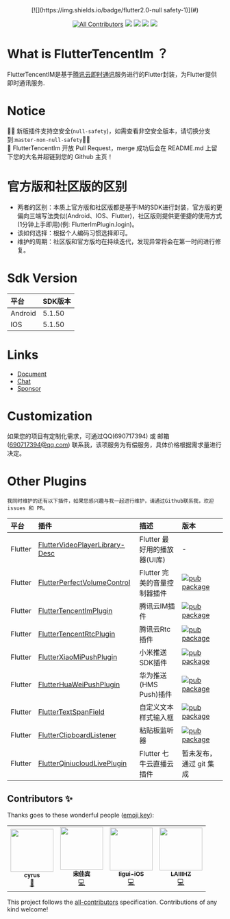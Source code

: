 <div align="center">
[![](https://img.shields.io/badge/flutter2.0-null safety-1)](#)

[![All Contributors](https://img.shields.io/badge/all_contributors-4-orange.svg?style=flat-square)](#contributors-)
[![](https://img.shields.io/badge/Version-社区版-1)](#)
[![](https://img.shields.io/pub/v/tencent_im_plugin.svg)](https://pub.dartlang.org/packages/tencent_im_plugin)
[![](https://img.shields.io/github/license/JiangJuHong/FlutterTencentImPlugin)](https://www.apache.org/licenses/LICENSE-2.0)
[![](https://img.shields.io/badge/qq群-850923396-1)](https://jq.qq.com/?_wv=1027&k=QxCWMlUf)

</div>

# What is FlutterTencentIm ？

FlutterTencentIM是基于[腾讯云即时通讯](https://cloud.tencent.com/product/im)服务进行的Flutter封装，为Flutter提供即时通讯服务.

# Notice

💐💐 新版插件支持空安全(`null-safety`)，如需查看非空安全版本，请切换分支到:`master-non-null-safety`💐💐  
💐 FlutterTencentIm 开放 Pull Request，merge 成功后会在 README.md
上留下您的大名并超链到您的 Github 主页！

# 官方版和社区版的区别
* 两者的区别：本质上官方版和社区版都是基于IM的SDK进行封装，官方版的更偏向三端写法类似(Android、IOS、Flutter)，社区版则提供更便捷的使用方式(1分钟上手即用)(例: FlutterImPlugin.login)。
* 该如何选择：根据个人编码习惯选择即可。
* 维护的周期：社区版和官方版均在持续迭代，发现异常将会在第一时间进行修复。

# Sdk Version

| 平台    | SDK版本 |
|:--------|:-------|
| Android | 5.1.50 |
| IOS     | 5.1.50 |

# Links

* [Document](https://www.yuque.com/jiangjuhong/tencent-im-flutter/zk6p14)
* [Chat](https://jq.qq.com/?_wv=1027&k=QxCWMlUf)
* [Sponsor](https://www.yuque.com/jiangjuhong/tencent-im-flutter/ygi582)

# Customization

如果您的项目有定制化需求，可通过QQ(690717394) 或 邮箱(690717394@qq.com)
联系我，该项服务为有偿服务，具体价格根据需求量进行决定。

# Other Plugins

````
我同时维护的还有以下插件，如果您感兴趣与我一起进行维护，请通过Github联系我，欢迎 issues 和 PR。
````

| 平台     | 插件                                                                                      | 描述                      | 版本                                                                                                                                 |
|:--------|:------------------------------------------------------------------------------------------|:-------------------------|:------------------------------------------------------------------------------------------------------------------------------------|
| Flutter | [FlutterVideoPlayerLibrary-Desc](https://github.com/JiangJuHong/FlutterVideoPlayerLibrary-Desc) | Flutter 最好用的播放器(UI库) | - |
| Flutter | [FlutterPerfectVolumeControl](https://github.com/JiangJuHong/FlutterPerfectVolumeControl) | Flutter 完美的音量控制器插件 | [![pub package](https://img.shields.io/pub/v/perfect_volume_control.svg)](https://pub.dartlang.org/packages/perfect_volume_control) |
| Flutter | [FlutterTencentImPlugin](https://github.com/JiangJuHong/FlutterTencentImPlugin)           | 腾讯云IM插件               | [![pub package](https://img.shields.io/pub/v/tencent_im_plugin.svg)](https://pub.dartlang.org/packages/tencent_im_plugin)           |
| Flutter | [FlutterTencentRtcPlugin](https://github.com/JiangJuHong/FlutterTencentRtcPlugin)         | 腾讯云Rtc插件              | [![pub package](https://img.shields.io/pub/v/tencent_rtc_plugin.svg)](https://pub.dartlang.org/packages/tencent_rtc_plugin)         |
| Flutter | [FlutterXiaoMiPushPlugin](https://github.com/JiangJuHong/FlutterXiaoMiPushPlugin)         | 小米推送SDK插件            | [![pub package](https://img.shields.io/pub/v/xiao_mi_push_plugin.svg)](https://pub.dartlang.org/packages/xiao_mi_push_plugin)       |
| Flutter | [FlutterHuaWeiPushPlugin](https://github.com/JiangJuHong/FlutterHuaWeiPushPlugin)         | 华为推送(HMS Push)插件     | [![pub package](https://img.shields.io/pub/v/hua_wei_push_plugin.svg)](https://pub.dartlang.org/packages/hua_wei_push_plugin)       |
| Flutter | [FlutterTextSpanField](https://github.com/JiangJuHong/FlutterTextSpanField)               | 自定义文本样式输入框         | [![pub package](https://img.shields.io/pub/v/text_span_field.svg)](https://pub.dartlang.org/packages/text_span_field)               |
| Flutter | [FlutterClipboardListener](https://github.com/JiangJuHong/FlutterClipboardListener)       | 粘贴板监听器               | [![pub package](https://img.shields.io/pub/v/clipboard_listener.svg)](https://pub.dartlang.org/packages/clipboard_listener)         |
| Flutter | [FlutterQiniucloudLivePlugin](https://github.com/JiangJuHong/FlutterQiniucloudLivePlugin) | Flutter 七牛云直播云插件    | 暂未发布，通过 git 集成                                                                                                                           |


## Contributors ✨

Thanks goes to these wonderful people ([emoji key](https://allcontributors.org/docs/en/emoji-key)):

<!-- ALL-CONTRIBUTORS-LIST:START - Do not remove or modify this section -->
<!-- prettier-ignore-start -->
<!-- markdownlint-disable -->
<table>
  <tr>
    <td align="center"><a href="https://github.com/kxr224"><img src="https://avatars.githubusercontent.com/u/28681083?v=4?s=100" width="100px;" alt=""/><br /><sub><b>cyrus</b></sub></a><br /><a href="https://github.com/JiangJuHong/FlutterTencentImPlugin/issues?q=author%3Akxr224" title="Bug reports">🐛</a></td>
    <td align="center"><a href="https://github.com/songjiabin"><img src="https://avatars.githubusercontent.com/u/13177100?v=4?s=100" width="100px;" alt=""/><br /><sub><b>宋佳宾</b></sub></a><br /><a href="https://github.com/JiangJuHong/FlutterTencentImPlugin/commits?author=songjiabin" title="Code">💻</a></td>
    <td align="center"><a href="https://github.com/ligui-iOS"><img src="https://avatars.githubusercontent.com/u/20856361?v=4?s=100" width="100px;" alt=""/><br /><sub><b>ligui-iOS</b></sub></a><br /><a href="https://github.com/JiangJuHong/FlutterTencentImPlugin/commits?author=ligui-iOS" title="Code">💻</a></td>
    <td align="center"><a href="http://laiiihz.github.io"><img src="https://avatars.githubusercontent.com/u/35956195?v=4?s=100" width="100px;" alt=""/><br /><sub><b>LAIIIHZ</b></sub></a><br /><a href="https://github.com/JiangJuHong/FlutterTencentImPlugin/commits?author=laiiihz" title="Code">💻</a></td>
  </tr>
</table>

<!-- markdownlint-restore -->
<!-- prettier-ignore-end -->

<!-- ALL-CONTRIBUTORS-LIST:END -->

This project follows the [all-contributors](https://github.com/all-contributors/all-contributors) specification. Contributions of any kind welcome!
